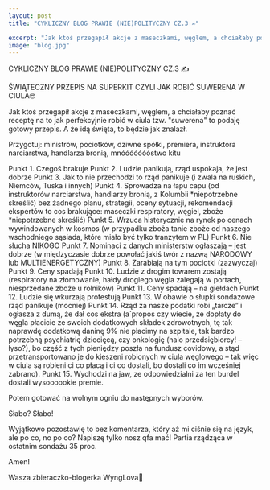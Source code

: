 ```yaml
---
layout: post
title: "CYKLICZNY BLOG PRAWIE (NIE)POLITYCZNY CZ.3 ✍️"

excerpt: "Jak ktoś przegapił akcje z maseczkami, węglem, a chciałaby poznać receptę na to jak perfekcyjnie robić w ciula tzw. "suwerena" to podaję gotowy przepis. A że idą święta, to będzie jak znalazł."
image: "blog.jpg"
---
```


CYKLICZNY BLOG PRAWIE (NIE)POLITYCZNY CZ.3 ✍️

ŚWIĄTECZNY PRZEPIS NA SUPERKIT CZYLI JAK ROBIĆ SUWERENA W CIULA🤓 

Jak ktoś przegapił akcje z maseczkami, węglem, a chciałaby poznać receptę na to jak perfekcyjnie robić w ciula tzw. "suwerena" to podaję gotowy przepis. A że idą święta, to będzie jak znalazł.

Przygotuj: ministrów, pociotków, dziwne spółki, premiera, instruktora narciarstwa, handlarza bronią, mnóóóóóóóstwo kitu

Punkt 1. Czegoś brakuje 
Punkt 2. Ludzie panikują, rząd uspokaja, że jest dobrze
Punkt 3. Jak to nie przechodzi to rząd panikuje (i zwala na ruskich, Niemców, Tuska i innych)
Punkt 4. Sprowadza na łapu capu (od instruktorów narciarstwa, handlarzy bronią, z Kolumbii *niepotrzebne skreślić) bez żadnego planu, strategii, oceny sytuacji, rekomendacji ekspertów to cos brakujące: maseczki respiratory, węgiel, zboże *niepotrzebne skreślić)
Punkt 5. Wrzuca histerycznie na rynek po cenach wywindowanych w kosmos (w przypadku zboża tanie zboże od naszego wschodniego sąsiada, które miało być tylko tranzytem w PL)
Punkt 6. Nie słucha NIKOGO 
Punkt 7. Nominaci z danych ministerstw ogłaszają – jest dobrze (w międzyczasie dobrze powołać jakiś twór z nazwą NARODOWY lub MULTIENERGETYCZNY)
Punkt 8. Zarabiają na tym pociotki (zazwyczaj)
Punkt 9. Ceny spadają
Punkt 10. Ludzie z drogim towarem zostają (respiratory na złomowanie,  hałdy drogiego węgla zalegają w portach, niesprzedane  zboże u rolników)
Punkt 11. Ceny spadają – na giełdach
Punkt 12. Ludzie się wkurzają protestują
Punkt 13. W obawie o słupki sondażowe rząd panikuje (mocniej)
Punkt 14. Rząd za nasze podatki robi „tarcze” i ogłasza z dumą, że dał cos ekstra (a`propos czy wiecie, że dopłaty do węgla płacicie ze swoich dodatkowych składek zdrowotnych, tę tak naprawdę dodatkową daninę 9% nie płacimy na szpitale, tak bardzo potrzebną psychiatrię dziecięcą, czy onkologię (halo przedsiębiorcy! – łyso?), bo część z tych pieniędzy poszła na fundusz covidowy, a stąd przetransportowano je do kieszeni robionych w ciula węglowego – tak więc w ciula są robieni ci co płacą i ci co dostali, bo dostali co im wcześniej zabrano).
Punkt 15. Wychodzi na jaw, ze odpowiedzialni za ten burdel dostali wysoooookie premie.

Potem gotować na wolnym ogniu do następnych wyborów.

Słabo? Słabo!

Wyjątkowo pozostawię to bez komentarza, który aż mi ciśnie się na język, ale po co, no po co? Napiszę tylko nosz qfa mać!
Partia rządząca w ostatnim sondażu 35 proc.

Amen!

Wasza zbieraczko-blogerka WyngLova💋
